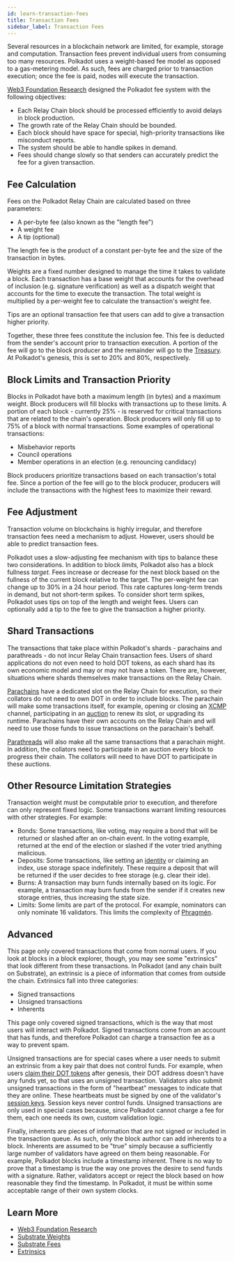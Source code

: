 ```yaml
---
id: learn-transaction-fees
title: Transaction Fees
sidebar_label: Transaction Fees
---
```


Several resources in a blockchain network are limited, for example, storage and computation.
Transaction fees prevent individual users from consuming too many resources. Polkadot uses a
weight-based fee model as opposed to a gas-metering model. As such, fees are charged prior to
transaction execution; once the fee is paid, nodes will execute the transaction.

[Web3 Foundation Research](https://research.web3.foundation/en/latest/polkadot/Token%20Economics.html)
designed the Polkadot fee system with the following objectives:

- Each Relay Chain block should be processed efficiently to avoid delays in block production.
- The growth rate of the Relay Chain should be bounded.
- Each block should have space for special, high-priority transactions like misconduct reports.
- The system should be able to handle spikes in demand.
- Fees should change slowly so that senders can accurately predict the fee for a given transaction.

## Fee Calculation

Fees on the Polkadot Relay Chain are calculated based on three parameters:

- A per-byte fee (also known as the "length fee")
- A weight fee
- A tip (optional)

The length fee is the product of a constant per-byte fee and the size of the transaction in bytes.

Weights are a fixed number designed to manage the time it takes to validate a block. Each
transaction has a base weight that accounts for the overhead of inclusion (e.g. signature
verification) as well as a dispatch weight that accounts for the time to execute the transaction.
The total weight is multiplied by a per-weight fee to calculate the transaction's weight fee.

Tips are an optional transaction fee that users can add to give a transaction higher priority.

Together, these three fees constitute the inclusion fee. This fee is deducted from the sender's
account prior to transaction execution. A portion of the fee will go to the block producer and the
remainder will go to the [Treasury](learn-treasury). At Polkadot's genesis, this is set to 20% and
80%, respectively.

## Block Limits and Transaction Priority

Blocks in Polkadot have both a maximum length (in bytes) and a maximum weight. Block producers will
fill blocks with transactions up to these limits. A portion of each block - currently 25% - is
reserved for critical transactions that are related to the chain's operation. Block producers will
only fill up to 75% of a block with normal transactions. Some examples of operational transactions:

- Misbehavior reports
- Council operations
- Member operations in an election (e.g. renouncing candidacy)

Block producers prioritize transactions based on each transaction's total fee. Since a portion of
the fee will go to the block producer, producers will include the transactions with the highest fees
to maximize their reward.

## Fee Adjustment

Transaction volume on blockchains is highly irregular, and therefore transaction fees need a
mechanism to adjust. However, users should be able to predict transaction fees.

Polkadot uses a slow-adjusting fee mechanism with tips to balance these two considerations. In
addition to block _limits,_ Polkadot also has a block fullness _target._ Fees increase or decrease
for the next block based on the fullness of the current block relative to the target. The per-weight
fee can change up to 30% in a 24 hour period. This rate captures long-term trends in demand, but not
short-term spikes. To consider short term spikes, Polkadot uses tips on top of the length and weight
fees. Users can optionally add a tip to the fee to give the transaction a higher priority.

## Shard Transactions

The transactions that take place within Polkadot's shards - parachains and parathreads - do not
incur Relay Chain transaction fees. Users of shard applications do not even need to hold DOT tokens,
as each shard has its own economic model and may or may not have a token. There are, however,
situations where shards themselves make transactions on the Relay Chain.

[Parachains](learn-parachains) have a dedicated slot on the Relay Chain for execution, so their
collators do not need to own DOT in order to include blocks. The parachain will make some
transactions itself, for example, opening or closing an [XCMP](learn-crosschain) channel,
participating in an [auction](learn-auction) to renew its slot, or upgrading its runtime. Parachains
have their own accounts on the Relay Chain and will need to use those funds to issue transactions on
the parachain's behalf.

[Parathreads](learn-parathreads) will also make all the same transactions that a parachain might. In
addition, the collators need to participate in an auction every block to progress their chain. The
collators will need to have DOT to participate in these auctions.

## Other Resource Limitation Strategies

Transaction weight must be computable prior to execution, and therefore can only represent fixed
logic. Some transactions warrant limiting resources with other strategies. For example:

- Bonds: Some transactions, like voting, may require a bond that will be returned or slashed after
  an on-chain event. In the voting example, returned at the end of the election or slashed if the
  voter tried anything malicious.
- Deposits: Some transactions, like setting an [identity](learn-identity) or claiming an index, use
  storage space indefinitely. These require a deposit that will be returned if the user decides to
  free storage (e.g. clear their ide).
- Burns: A transaction may burn funds internally based on its logic. For example, a transaction may
  burn funds from the sender if it creates new storage entries, thus increasing the state size.
- Limits: Some limits are part of the protocol. For example, nominators can only nominate 16
  validators. This limits the complexity of [Phragmén](learn-phragmen).

## Advanced

This page only covered transactions that come from normal users. If you look at blocks in a block
explorer, though, you may see some "extrinsics" that look different from these transactions. In
Polkadot (and any chain built on Substrate), an extrinsic is a piece of information that comes from
outside the chain. Extrinsics fall into three categories:

- Signed transactions
- Unsigned transactions
- Inherents

This page only covered signed transactions, which is the way that most users will interact with
Polkadot. Signed transactions come from an account that has funds, and therefore Polkadot can charge
a transaction fee as a way to prevent spam.

Unsigned transactions are for special cases where a user needs to submit an extrinsic from a key
pair that does not control funds. For example, when users
[claim their DOT tokens](https://claims.polkadot.network) after genesis, their DOT address doesn't
have any funds yet, so that uses an unsigned transaction. Validators also submit unsigned
transactions in the form of "heartbeat" messages to indicate that they are online. These heartbeats
must be signed by one of the validator's [session keys](learn-keys). Session keys never control
funds. Unsigned transactions are only used in special cases because, since Polkadot cannot charge a
fee for them, each one needs its own, custom validation logic.

Finally, inherents are pieces of information that are not signed or included in the transaction
queue. As such, only the block author can add inherents to a block. Inherents are assumed to be
"true" simply because a sufficiently large number of validators have agreed on them being
reasonable. For example, Polkadot blocks include a timestamp inherent. There is no way to prove that
a timestamp is true the way one proves the desire to send funds with a signature. Rather, validators
accept or reject the block based on how reasonable they find the timestamp. In Polkadot, it must be
within some acceptable range of their own system clocks.

## Learn More

- [Web3 Foundation Research](https://research.web3.foundation/en/latest/polkadot/Token%20Economics.html#relay-chain-transaction-fees-and-per-block-transaction-limits)
- [Substrate Weights](https://substrate.dev/docs/en/knowledgebase/learn-substrate/weight)
- [Substrate Fees](https://substrate.dev/docs/en/knowledgebase/runtime/fees)
- [Extrinsics](https://substrate.dev/docs/en/knowledgebase/learn-substrate/extrinsics)
